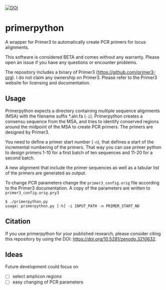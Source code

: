 

[![DOI](https://zenodo.org/badge/185804041.svg)](https://zenodo.org/badge/latestdoi/185804041)


# primerpython
A wrapper for Primer3 to automatically create PCR primers for locus alignments. 

This software is considered BETA and comes without any warranty. Please open an issue if you have any questions or encounter problems. 

The repository includes a binary of Primer3 (https://github.com/primer3-org). I do not claim any ownership on Primer3. Please refer to the Primer3 website for licensing and documentation. 

## Usage

Primerpython expects a directory containing multiple sequence alignments (MSA) with the filename suffix *.aln.fa (`-i`).
Primerpython creates a consensu sequence from the MSA, and tries to identify conserved regions around the midpoint of the MSA to create PCR primers. 
The primers are designed by Primer3. 

You need to define a primer start number (`-n`), that defines a start of the incremental numbering of the primers. That way you can use primer python to design primers 1-10 for a first batch of ten sequences and 11-20 for a second batch. 

A new alignment that include the primer sequences as well as a tabular list of the primers are generated as output.

To change PCR parameters change the `primer3_config.orig` file according to the Primer3 documentation. A copy of the parameters are written to `primer3_config.orig.pry3`

```
$ ./primerpython.py 
usage: primerpython.py [-h] -i INPUT_PATH -n PRIMER_START_NO
```

## Citation

If you use primerpython for your published research, please consider citing this repository by using the DOI: https://doi.org/10.5281/zenodo.3210632. 


## Ideas 

Future development could focus on 
- [ ] select amplicon regions
- [ ] easy changing of PCR parameters
